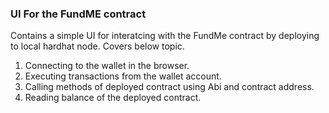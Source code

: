 ### UI For the FundME contract

Contains a simple UI for interatcing with the FundMe contract by deploying to local hardhat node. Covers below topic. 

1. Connecting to the wallet in the browser.
2. Executing transactions from the wallet account. 
3. Calling methods of deployed contract using Abi and contract address. 
3. Reading balance of the deployed contract.
